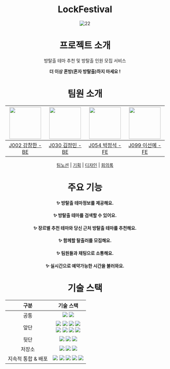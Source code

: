 <div align="center">

# LockFestival

![22](https://github.com/boostcampwm2023/web03-LockFestival/assets/100738049/b4bcfece-8046-4d0d-aa58-82c23024f1a0)

# 프로젝트 소개
방탈출 테마 추천 및 방탈출 인원 모집 서비스

**더 이상 혼방(혼자 방탈출)하지 마세요 !**


<div style="text-align: center;">

</div>

# 팀원 소개

<div align="center">

| <img src="https://github.com/Capoomaru.png" width="100"/> | <img src="https://github.com/JEM1224.png" width="100"/> | <img src="https://github.com/navyjeongs.png" width="100"/> | <img src="https://github.com/seonye-98.png" width="100"/> |
|:---------------------------------------------------------:|:-------------------------------------------------------:|:----------------------------------------------------------:|:---------------------------------------------------------:|
|       [J002 강창한 - BE](https://github.com/Capoomaru)       |       [J030 김정민 - BE](https://github.com/JEM1224)       |       [J054 박정석 - FE](https://github.com/navyjeongs)       |       [J099 이선예 - FE](https://github.com/seonye-98)       |

[팀노션](https://www.notion.so/Ground-Rule-d26a6a727e554d9aad8a016192998dc6?pvs=4) | [기획](https://www.figma.com/file/ZWolAs5RYX3KeJb7bCPWkr/%ED%94%BC%EA%B7%B8%EC%9E%BC?type=whiteboard&node-id=0-1&t=UOcCumoDTV6Uxvoh-0) | [디자인](https://www.figma.com/file/ZWolAs5RYX3KeJb7bCPWkr/%ED%94%BC%EA%B7%B8%EC%9E%BC?type=whiteboard&node-id=0-1&t=UOcCumoDTV6Uxvoh-0)
| [회의록]()

</div>


# 주요 기능

#### ✨ 방탈출 테마정보를 제공해요.
#### ✨ 방탈출 테마를 검색할 수 있어요.
#### ✨ 장르별 추천 테마와 당신 근처 방탈출 테마를 추천해요.
#### ✨ 함께할 탈출러를 모집해요.
#### ✨ 팀원들과 채팅으로 소통해요.
#### ✨ 실시간으로 예약가능한 시간을 불러와요.

# 기술 스택

|     구분      |                                                                                                                                                                                                                                                                                                                                                                                                    기술 스택                                                                                                                                                                                                                                                                                                                                                                                                     |
|:-----------:|:------------------------------------------------------------------------------------------------------------------------------------------------------------------------------------------------------------------------------------------------------------------------------------------------------------------------------------------------------------------------------------------------------------------------------------------------------------------------------------------------------------------------------------------------------------------------------------------------------------------------------------------------------------------------------------------------------------------------------------------------------------------------------------------------------------:|
|     공통      |                                                                                                                                                                                                                                                                                                        <img src="https://img.shields.io/badge/socket.io-010101??style=flat&logo=socket.io&logoColor=white"> <img src="https://img.shields.io/badge/jest-C21325?style=flat&logo=Jest&logoColor=white">                                                                                                                                                                                                                                                                                                        |
|     앞단      | <img src="https://img.shields.io/badge/react-61DAFB?style=flat&logo=react&logoColor=white"> <img src="https://img.shields.io/badge/react_query-FF4154?style=flat&logo=reactquery&logoColor=white"> <img src="https://img.shields.io/badge/recoil-3578E5?style=flat&logo=recoil&logoColor=white"> <img src="https://img.shields.io/badge/vite-646CFF?style=flat&logo=vite&logoColor=white"> <br/> <img src="https://img.shields.io/badge/TestingLibrary-%23E33332?style=flat&logo=testing-library&logoColor=white"/>     <img src="https://img.shields.io/badge/twin.macro-8A2BE2?style=flat&logoColor=white" /> <img src="https://img.shields.io/badge/tailwindcss-06B6D4?style=flat&logo=tailwindcss&logoColor=white"> <img src="https://img.shields.io/badge/Emotion-FF69B4?style=flat&logoColor=white" /> |
|     뒷단      |                                                                                                                                                                                                                                                          <img src="https://img.shields.io/badge/nestjs-%23E0234E.svg?style=flat&logo=nestjs&logoColor=white"> <img src="https://img.shields.io/badge/typeorm-444444?style=flat&logoColor=white"> <img src="https://img.shields.io/badge/mongoose-880000?style=flat&logo=mongoose&logoColor=black">                                                                                                                                                                                                                                                           |
|     저장소     |                                                                                                                                                                                                                                                  <img src="https://img.shields.io/badge/mysql-%2300f.svg?style=flat&logo=mysql&logoColor=white"> <img src="https://img.shields.io/badge/MongoDB-%234ea94b.svg?style=flat&logo=mongodb&logoColor=white"> <img src="https://img.shields.io/badge/redis-%23DD0031.svg?style=flat&logo=redis&logoColor=white">                                                                                                                                                                                                                                                   |
| 지속적 통합 & 배포 |                                                                                                                                                                    <img src="https://img.shields.io/badge/GitHub Actions-2088FF?style=flat&logo=githubactions&logoColor=white">    <img src="https://img.shields.io/badge/Husky-01617a?style=flat"> <img src="https://img.shields.io/badge/Docker-2496ED?style=flat&logo=docker&logoColor=white"> <img src="https://img.shields.io/badge/NGinx-009639?style=flat&logo=nginx&logoColor=white"> <img src="https://img.shields.io/badge/NCP-3F5767?style=flat&logo=NAVER&logoColor=#03C75A">                                                                                                                                                                    |




</div>

